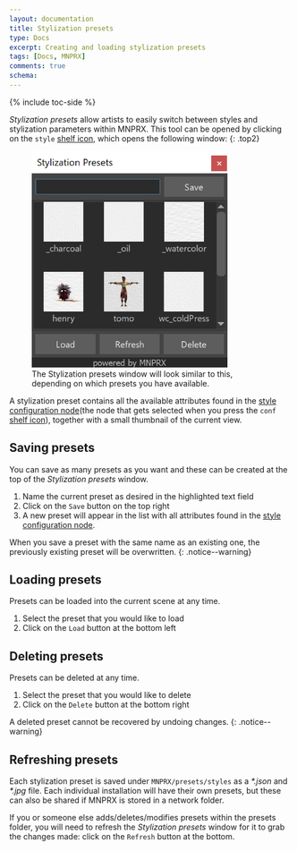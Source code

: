 ```yaml
---
layout: documentation
title: Stylization presets
type: Docs
excerpt: Creating and loading stylization presets
tags: [Docs, MNPRX]
comments: true
schema:
---
```

{% include toc-side %}

_Stylization presets_ allow artists to easily switch between styles and stylization parameters within MNPRX. This tool can be opened by clicking on the `style` [shelf icon](../shelf), which opens the following window:
{: .top2}

<figure class="align-center">
	<img src="/images/MNPRX/style.png" alt="Stylization presets window" style="max-width: 350px">
	<figcaption>The Stylization presets window will look similar to this, depending on which presets you have available.</figcaption>
</figure>

A stylization preset contains all the available attributes found in the [style configuration node](../config)(the node that gets selected when you press the `conf` [shelf icon](../shelf)), together with a small thumbnail of the current view.


## Saving presets
You can save as many presets as you want and these can be created at the top of the _Stylization presets_ window.
1. Name the current preset as desired in the highlighted text field
2. Click on the `Save` button on the top right
3. A new preset will appear in the list with all attributes found in the [style configuration node](../config).

When you save a preset with the same name as an existing one, the previously existing preset will be overwritten.
{: .notice--warning}


## Loading presets
Presets can be loaded into the current scene at any time.
1. Select the preset that you would like to load
2. Click on the `Load` button at the bottom left


## Deleting presets
Presets can be deleted at any time.
1. Select the preset that you would like to delete
2. Click on the `Delete` button at the bottom right

 A deleted preset cannot be recovered by undoing changes.
 {: .notice--warning}

## Refreshing presets
Each stylization preset is saved under `MNPRX/presets/styles` as a _\*.json_ and _\*.jpg_ file. Each individual installation will have their own presets, but these can also be shared if MNPRX is stored in a network folder.

If you or someone else adds/deletes/modifies presets within the presets folder, you will need to refresh the _Stylization presets_ window for it to grab the changes made: click on the `Refresh` button at the bottom.
